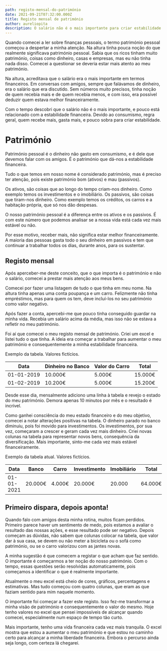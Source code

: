 ```yaml
---
path: registo-mensal-do-património
date: 2021-09-21T07:32:00.000Z
title: Registo mensal de património
author: aureliopita
description: O salário não é o mais importante para criar estabilidade financeira.
---
```

Quando comecei a ler sobre finanças pessoais, o termo património pessoal começou a despertar a minha atenção. Na altura tinha pouca noção do que realmente significava património pessoal. Sabia que os ricos tinham muito património, coisas como dinheiro, casas e empresas, mas eu não tinha nada disso. Comecei a questionar se deveria estar mais atento ao meu património.

Na altura, acreditava que o salário era o mais importante em termos financeiros. Em conversas com amigos, sempre que falávamos de dinheiro, era o salário que era discutido. Sem números muito precisos, tinha noção de quem recebia mais e de quem recebia menos, e com isso, era possível deduzir quem estava melhor financeiramente.

Com o tempo descobri que o salário não é o mais importante, e pouco está relacionado com a estabilidade financeira. Devido ao consumismo, regra geral, quem recebe mais, gasta mais, e pouco sobra para criar estabilidade.

# Património

Património pessoal é o dinheiro não gasto em consumismo, e é dele que devemos falar com os amigos. É o património que dá-nos a estabilidade financeira.

Tudo o que temos em nosso nome é considerado património, mas é preciso ter atenção, pois existe património bom (ativos) e mau (passivos).

Os ativos, são coisas que ao longo do tempo criam-nos dinheiro. Como exemplo temos os investimentos e o imobiliário. Os passivos, são coisas que tiram-nos dinheiro. Como exemplo temos os créditos, os carros e a habitação própria, que só nos dão despesas. 

O nosso património pessoal é a diferença entre os ativos e os passivos. É com este número que podemos analisar se a nossa vida está cada vez mais estável ou não.

Por esse motivo, receber mais, não significa estar melhor financeiramente. A maioria das pessoas gasta todo o seu dinheiro em passivos e tem que continuar a trabalhar todos os dias, durante anos, para os sustentar. 

## Registo mensal

Após aperceber-me deste conceito, que o que importa é o património e não o salário, comecei a prestar mais atenção aos meus bens.

Comecei por fazer uma listagem de tudo o que tinha em meu nome. Na altura tinha apenas uma conta poupança e um carro. Felizmente não tinha empréstimos, mas para quem os tem, deve incluí-los no seu património como valor negativo. 

Após fazer a conta, apercebi-me que pouco tinha conseguido guardar na minha vida. Recebia um salário acima da média, mas isso não se estava a refletir no meu património.

Foi aí que comecei o meu registo mensal de património. Criei um excel e listei tudo o que tinha. A ideia era começar a trabalhar para aumentar o meu património e consequentemente a minha estabilidade financeira.

Exemplo da tabela. Valores fictícios. 

|  Data | Dinheiro no Banco  | Valor do Carro  | Total  |
|---|---|---|---|
|  01-01-2019 | 10.000€  | 5.000€  |  15.000€ |
| 01-02-2019  | 10.200€  | 5.000€  |  15.200€ |


Desde esse dia, mensalmente adiciono uma linha à tabela e revejo o estado do meu património. Demora apenas 10 minutos por mês e o resultado é incrível.

Como ganhei consciência do meu estado financeiro e do meu objetivo, comecei a notar alterações positivas na tabela. O dinheiro parado no banco diminuiu, pois foi movido para investimentos. Os investimentos, por sua vez, começaram a crescer e geram cada vez mais dinheiro. Criei novas colunas na tabela para representar novos bens, consequência da diversificação. Mais importante, sinto-me cada vez mais estável financeiramente.

Exemplo da tabela atual. Valores fictícios. 

|  Data | Banco  | Carro  | Investimento| Imobiliário| Total  |
|---|---|---|---|---|---|
|  01-01-2021 | 20.000€  | 4.000€  |  20.000€ | 20.000 | 64.000€ |


## Primeiro dispara, depois aponta!

Quando falo com amigos desta minha rotina, muitos ficam perdidos. Primeiro parece haver um sentimento de medo, pois estamos a avaliar o resultado das nossas ações, e esse resultado pode ser negativo. Depois começam as dúvidas, não sabem que colunas colocar na tabela, que valor dar à sua casa, se devem ou não meter a bicicleta ou o sofá como património, ou se o carro valorizou com as jantes novas.

A minha sugestão é que comecem a registar o que acham que faz sentido. O importante é começarmos a ter noção do nosso património. Com o tempo, essas questões serão resolvidas automaticamente, pois começamos a identificar o que é realmente importante.

Atualmente o meu excel está cheio de cores, gráficos, percentagens e estimativas. Mas tudo começou com quatro colunas, que eram as que faziam sentido para mim naquele momento. 

O importante foi começar a fazer este registo. Isso fez-me transformar a minha visão de património e consequentemente o valor do mesmo. Hoje tenho valores no excel que pensei impossíveis de alcançar quando comecei, especialmente num espaço de tempo tão curto.

Mais importante, tenho uma vida financeira cada vez mais tranquila. O excel mostra que estou a aumentar o meu património e que estou no caminho certo para alcançar a minha liberdade financeira. Embora o percurso ainda seja longo, com certeza lá chegarei.
